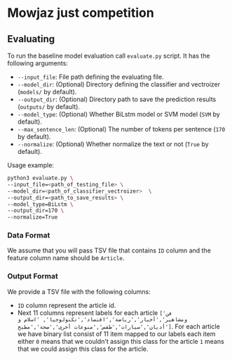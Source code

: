 # Mowjaz just competition

## Evaluating 
To run the baseline model evaluation call `evaluate.py` script. It has the following arguments:

* `--input_file`: File path defining the evaluating file.
* `--model_dir`: (Optional) Directory defining the classifier and vectroizer (`models/` by default).
* `--output_dir`: (Optional) Directory path to save the prediction results (`outputs/` by default).
* `--model_type`: (Optional) Whether BiLstm model or SVM model (`SVM` by default).
* `--max_sentence_len`: (Optional) The number of tokens per sentence (`170` by default).
* `--normalize`: (Optional) Whether normalize the text or not (`True` by default).

Usage example:
```bash
python3 evaluate.py \
--input_file=<path_of_testing_file> \
--model_dir=<path_of_classifier_vectroizer>  \
--output_dir=<path_to_save_results> \
--model_type=BiLstm \
--output_dir=170 \
--normalize=True 
```

### Data Format
We assume that you will pass TSV file that contains `ID` column and the feature column name should be `Article`.

### Output Format
We provide a TSV file with the following columns:
- `ID` column represent the article id.
- Next 11 columns represent labels for each article `['فن ومشاهير','أخبار','رياضة','اقتصاد','تكنولوجيا', 'اسلام و أديان','سيارات','طقس','منوعات أخرى','صحة','مطبخ']`. For each article we have binary list consist of 11 item mapped to our labels each item either `0` means that we couldn't assign this class for the article `1` means that we could assign this class for the article.
